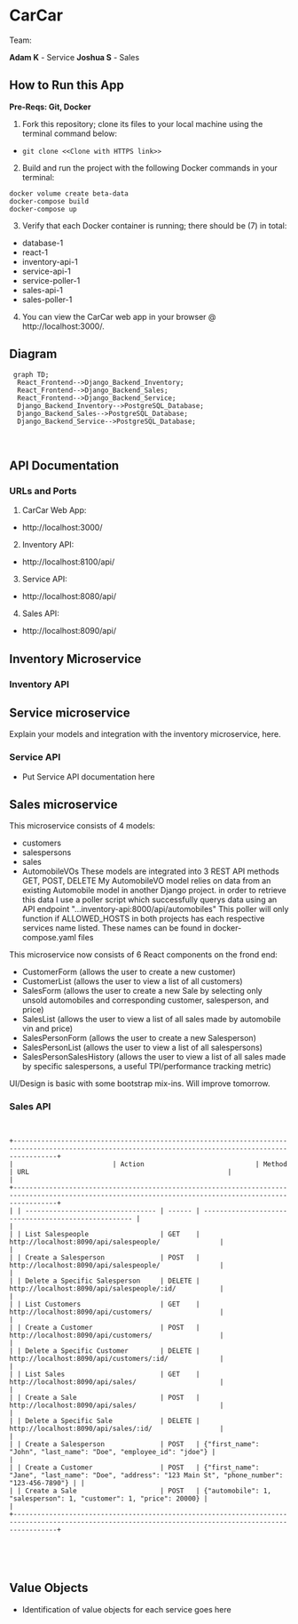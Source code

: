 # CarCar

Team:

**Adam K** - Service
**Joshua S** - Sales

## How to Run this App

**Pre-Reqs: Git, Docker**
​
1. Fork this repository; clone its files to your local machine using the terminal command below:
- `git clone <<Clone with HTTPS link>>`
​
2. Build and run the project with the following Docker commands in your terminal:
```
docker volume create beta-data
docker-compose build
docker-compose up
```
3. Verify that each Docker container is running; there should be (7) in total:
- database-1
- react-1
- inventory-api-1
- service-api-1
- service-poller-1
- sales-api-1
- sales-poller-1
​
4. You can view the CarCar web app in your browser @ http://localhost:3000/.
​
## Diagram
```mermaid
 graph TD;
  React_Frontend-->Django_Backend_Inventory;
  React_Frontend-->Django_Backend_Sales;
  React_Frontend-->Django_Backend_Service;
  Django_Backend_Inventory-->PostgreSQL_Database;
  Django_Backend_Sales-->PostgreSQL_Database;
  Django_Backend_Service-->PostgreSQL_Database;
```

​
## API Documentation

### URLs and Ports

1. CarCar Web App:
- http://localhost:3000/

2. Inventory API:
- http://localhost:8100/api/

3. Service API:
- http://localhost:8080/api/

4. Sales API:
- http://localhost:8090/api/

## Inventory Microservice

### Inventory API

## Service microservice

Explain your models and integration with the inventory
microservice, here.

### Service API
 - Put Service API documentation here

## Sales microservice

This microservice consists of 4 models:
- customers
- salespersons
- sales
- AutomobileVOs
These models are integrated into 3 REST API methods GET, POST, DELETE
My AutomobileVO model relies on data from an existing Automobile model in another Django project.
in order to retrieve this data I use a poller script which successfully querys data using an API endpoint "...inventory-api:8000/api/automobiles"
This poller will only function if ALLOWED_HOSTS in both projects has each respective services name listed. These names can be found in docker-compose.yaml files

This microservice now consists of 6 React components on the frond end:
- CustomerForm (allows the user to create a new customer)
- CustomerList (allows the user to view a list of all customers)
- SalesForm    (allows the user to create a new Sale by selecting only unsold automobiles and corresponding customer, salesperson, and price)
- SalesList    (allows the user to view a list of all sales made by automobile vin and price)
- SalesPersonForm (allows the user to create a new Salesperson)
- SalesPersonList (allows the user to view a list of all salespersons)
- SalesPersonSalesHistory (allows the user to view a list of all sales made by specific salespersons, a useful TPI/performance tracking metric)

UI/Design is basic with some bootstrap mix-ins. Will improve tomorrow.

### Sales API

```


+-------------------------------------------------------------------------------------------------------------------------------------------------------+
|                         | Action                            | Method | URL                                                  |                         |
+-------------------------------------------------------------------------------------------------------------------------------------------------------+
| | --------------------------------- | ------ | ---------------------------------------------------- |                                                 |
| | List Salespeople                  | GET    | http://localhost:8090/api/salespeople/               |                                                 |
| | Create a Salesperson              | POST   | http://localhost:8090/api/salespeople/               |                                                 |
| | Delete a Specific Salesperson     | DELETE | http://localhost:8090/api/salespeople/:id/           |                                                 |
| | List Customers                    | GET    | http://localhost:8090/api/customers/                 |                                                 |
| | Create a Customer                 | POST   | http://localhost:8090/api/customers/                 |                                                 |
| | Delete a Specific Customer        | DELETE | http://localhost:8090/api/customers/:id/             |                                                 |
| | List Sales                        | GET    | http://localhost:8090/api/sales/                     |                                                 |
| | Create a Sale                     | POST   | http://localhost:8090/api/sales/                     |                                                 |
| | Delete a Specific Sale            | DELETE | http://localhost:8090/api/sales/:id/                 |                                                 |
| | Create a Salesperson              | POST   | {"first_name": "John", "last_name": "Doe", "employee_id": "jdoe"} |                                    |
| | Create a Customer                 | POST   | {"first_name": "Jane", "last_name": "Doe", "address": "123 Main St", "phone_number": "123-456-7890"} | |
| | Create a Sale                     | POST   | {"automobile": 1, "salesperson": 1, "customer": 1, "price": 20000} |                                   |
+-------------------------------------------------------------------------------------------------------------------------------------------------------+





```






## Value Objects
 - Identification of value objects for each service goes here
